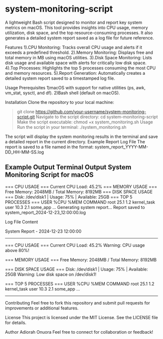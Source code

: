 # system-monitoring-script
A lightweight Bash script designed to monitor and report key system metrics on macOS. This tool provides insights into CPU usage, memory utilization, disk space, and the top resource-consuming processes. It also generates a detailed system report saved as a log file for future reference.

Features
1).CPU Monitoring: Tracks overall CPU usage and alerts if it exceeds a predefined threshold.
2).Memory Monitoring: Displays free and total memory in MB using macOS utilities.
3).Disk Space Monitoring: Lists disk usage and available space with alerts for critically low disk space.
4).Top Processes: Highlights the top 5 processes consuming the most CPU and memory resources.
5).Report Generation: Automatically creates a detailed system report saved to a timestamped log file.


Usage
Prerequisites
1)macOS with support for native utilities (ps, awk, vm_stat, sysctl, and df).
2)Bash shell (default on macOS).

Installation
Clone the repository to your local machine:
  > git clone https://github.com/your-username/system-monitoring-script.git
Navigate to the script directory:
  > cd system-monitoring-script
Make the script executable:
  > chmod +x system_monitoring.sh
Usage
Run the script in your terminal:
  >./system_monitoring.sh



The script will display the system monitoring results in the terminal and save a detailed report in the current directory.
Example Report Log File
The report is saved to a file named in the format:
system_report_YYYY-MM-DD_HH-MM-SS.log


Example Output
Terminal Output
System Monitoring Script for macOS
-----------------------------------
=== CPU USAGE ===
Current CPU Load: 45.2%
=== MEMORY USAGE ===
Free Memory: 2048MB / Total Memory: 8192MB
=== DISK SPACE USAGE ===
Disk: /dev/disk1 | Usage: 75% | Available: 25GB
=== TOP 5 PROCESSES ===
USER     %CPU    %MEM    COMMAND
root     25.1    1.2     kernel_task
user     10.3    2.1     some_app
...
Generating system report...
Report saved to system_report_2024-12-23_12:00:00.log

Log File Content

System Report - 2024-12-23 12:00:00
__________________________
=== CPU USAGE ===
Current CPU Load: 45.2%
Warning: CPU usage above 80%!

=== MEMORY USAGE ===
Free Memory: 2048MB / Total Memory: 8192MB

=== DISK SPACE USAGE ===
Disk: /dev/disk1 | Usage: 75% | Available: 25GB
Warning: Low disk space on /dev/disk1!

=== TOP 5 PROCESSES ===
USER     %CPU    %MEM    COMMAND
root     25.1    1.2     kernel_task
user     10.3    2.1     some_app
...
__________________________

Contributing
Feel free to fork this repository and submit pull requests for improvements or additional features.


License
This project is licensed under the MIT License. See the LICENSE file for details.

Author
Adiorah Onuora Feel free to connect for collaboration or feedback!

